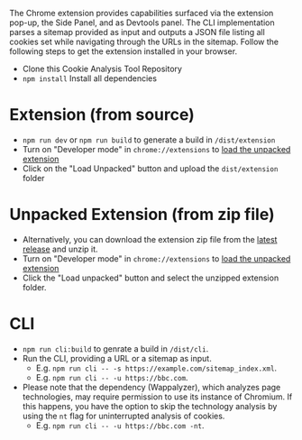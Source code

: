 The Chrome extension provides capabilities surfaced via the extension pop-up, the Side Panel, and as Devtools panel. The CLI implementation parses a sitemap provided as input and outputs a JSON file listing all cookies set while navigating through the URLs in the sitemap. Follow the following steps to get the extension installed in your browser. 

- Clone this Cookie Analysis Tool Repository
- `npm install` Install all dependencies

# Extension (from source)

- `npm run dev` or `npm run build` to generate a build in `/dist/extension`
- Turn on "Developer mode" in `chrome://extensions` to [load the unpacked extension](https://developer.chrome.com/docs/extensions/mv3/getstarted/development-basics/#load-unpacked)
- Click on the "Load Unpacked" button and upload the `dist/extension` folder



# Unpacked Extension (from zip file)

- Alternatively, you can download the extension zip file from the [latest release](https://github.com/GoogleChromeLabs/ps-analysis-tool/releases) and unzip it.
- Turn on "Developer mode" in `chrome://extensions` to [load the unpacked extension](https://developer.chrome.com/docs/extensions/mv3/getstarted/development-basics/#load-unpacked)
- Click the "Load unpacked" button and select the unzipped extension folder.



# CLI

- `npm run cli:build` to genrate a build in `/dist/cli`.
- Run the CLI, providing a URL or a sitemap as input.
  - E.g. `npm run cli -- -s https://example.com/sitemap_index.xml`.
  - E.g. `npm run cli -- -u https://bbc.com`.
- Please note that the dependency (Wappalyzer), which analyzes page technologies, may require permission to use its instance of Chromium. If this happens, you have the option to skip the technology analysis by using the `nt` flag for uninterrupted analysis of cookies.
  - E.g. `npm run cli -- -u https://bbc.com -nt`. 